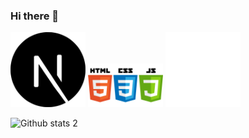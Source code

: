 ### Hi there 👋

<img src="next-js.svg" width="120px"> <img src="htmlcssjs.png" width="120px"> <img src="tailwind.png" width="120px">






![Github stats 2](https://github-readme-stats.vercel.app/api?username=clophy&show_icons=true&theme=radical)
